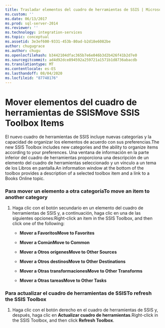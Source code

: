 ```yaml
---
title: Trasladar elementos del cuadro de herramientas de SSIS | Microsoft Docs
ms.custom: ''
ms.date: 06/13/2017
ms.prod: sql-server-2014
ms.reviewer: ''
ms.technology: integration-services
ms.topic: conceptual
ms.assetid: 3e3ef600-9331-453b-80ad-b2d18e6082be
author: chugugrace
ms.author: chugu
ms.openlocfilehash: b3442104dfac365b7e6e046b3d2b426f41b2d7e0
ms.sourcegitcommit: ad4d92dce894592a259721a1571b1d8736abacdb
ms.translationtype: MT
ms.contentlocale: es-ES
ms.lasthandoff: 08/04/2020
ms.locfileid: "87748176"
---
```

# <a name="move-ssis-toolbox-items"></a><span data-ttu-id="a3b28-102">Mover elementos del cuadro de herramientas de SSIS</span><span class="sxs-lookup"><span data-stu-id="a3b28-102">Move SSIS Toolbox Items</span></span>
  <span data-ttu-id="a3b28-103">El nuevo cuadro de herramientas de SSIS incluye nuevas categorías y la capacidad de organizar los elementos de acuerdo con sus preferencias.</span><span class="sxs-lookup"><span data-stu-id="a3b28-103">The new SSIS Toolbox includes new categories and the ability to organize items according to your preferences.</span></span> <span data-ttu-id="a3b28-104">Una ventana de información en la parte inferior del cuadro de herramientas proporciona una descripción de un elemento del cuadro de herramientas seleccionado y un vínculo a un tema de los Libros en pantalla.</span><span class="sxs-lookup"><span data-stu-id="a3b28-104">An information window at the bottom of the toolbox provides a description of a selected toolbox item and a link to a Books Online topic.</span></span>  
  
### <a name="to-move-an-item-to-another-category"></a><span data-ttu-id="a3b28-105">Para mover un elemento a otra categoría</span><span class="sxs-lookup"><span data-stu-id="a3b28-105">To move an item to another category</span></span>  
  
1.  <span data-ttu-id="a3b28-106">Haga clic con el botón secundario en un elemento del cuadro de herramientas de SSIS y, a continuación, haga clic en una de las siguientes opciones:</span><span class="sxs-lookup"><span data-stu-id="a3b28-106">Right-click an item in the SSIS Toolbox, and then click one of the following:</span></span>  
  
    -   <span data-ttu-id="a3b28-107">**Mover a Favoritos**</span><span class="sxs-lookup"><span data-stu-id="a3b28-107">**Move to Favorites**</span></span>  
  
    -   <span data-ttu-id="a3b28-108">**Mover a Común**</span><span class="sxs-lookup"><span data-stu-id="a3b28-108">**Move to Common**</span></span>  
  
    -   <span data-ttu-id="a3b28-109">**Mover a Otros orígenes**</span><span class="sxs-lookup"><span data-stu-id="a3b28-109">**Move to Other Sources**</span></span>  
  
    -   <span data-ttu-id="a3b28-110">**Mover a Otros destinos**</span><span class="sxs-lookup"><span data-stu-id="a3b28-110">**Move to Other Destinations**</span></span>  
  
    -   <span data-ttu-id="a3b28-111">**Mover a Otras transformaciones**</span><span class="sxs-lookup"><span data-stu-id="a3b28-111">**Move to Other Transforms**</span></span>  
  
    -   <span data-ttu-id="a3b28-112">**Mover a Otras tareas**</span><span class="sxs-lookup"><span data-stu-id="a3b28-112">**Move to Other Tasks**</span></span>  
  
### <a name="to-refresh-the-ssis-toolbox"></a><span data-ttu-id="a3b28-113">Para actualizar el cuadro de herramientas de SSIS</span><span class="sxs-lookup"><span data-stu-id="a3b28-113">To refresh the SSIS Toolbox</span></span>  
  
1.  <span data-ttu-id="a3b28-114">Haga clic con el botón derecho en el cuadro de herramientas de SSIS y, después, haga clic en **Actualizar cuadro de herramientas**.</span><span class="sxs-lookup"><span data-stu-id="a3b28-114">Right-click in the SSIS Toolbox, and then click **Refresh Toolbox**.</span></span>  
  
  

